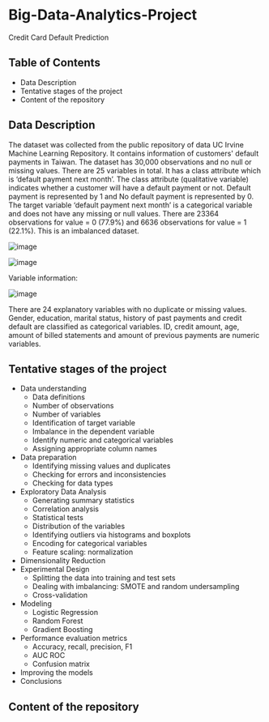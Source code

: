# Big-Data-Analytics-Project
Credit Card Default Prediction

## Table of Contents
- Data Description
- Tentative stages of the project
- Content of the repository

## Data Description
The dataset was collected from the public repository of data UC Irvine Machine Learning Repository. It contains information of customers' default payments in Taiwan. The dataset has 30,000 observations and no null or missing values. There are 25 variables in total. It has a class attribute which is ‘default payment next month’. The class attribute (qualitative variable) indicates whether a customer will have a default payment or not. Default payment is represented by 1 and No default payment is represented by 0. 
The target variable ‘default payment next month’ is a categorical variable and does not have any missing or null values. There are 23364 observations for value = 0 (77.9%) and 6636 observations for value = 1 (22.1%). This is an imbalanced dataset.

![image](https://github.com/user-attachments/assets/cacc4ca2-3e2c-40c5-ac79-825448c22482)

![image](https://github.com/user-attachments/assets/e4e37a9d-6209-4634-be54-b01d897135fe)

Variable information: 

![image](https://github.com/user-attachments/assets/85a27e2c-68f3-4483-9a54-429cb12b17c1)


There are 24 explanatory variables with no duplicate or missing values. Gender, education, marital status, history of past payments and credit default are classified as categorical variables. ID, credit amount, age, amount of billed statements and amount of previous payments are numeric variables.


## Tentative stages of the project
- Data understanding
  - Data definitions
  - Number of observations
  - Number of variables
  - Identification of target variable
  - Imbalance in the dependent variable
  - Identify numeric and categorical variables
  - Assigning appropriate column names
- Data preparation
  -  Identifying missing values and duplicates
  -  Checking for errors and inconsistencies
  -  Checking for data types
- Exploratory Data Analysis
  - Generating summary statistics
  - Correlation analysis
  - Statistical tests
  - Distribution of the variables
  - Identifying outliers via histograms and boxplots
  - Encoding for categorical variables
  - Feature scaling: normalization
- Dimensionality Reduction
- Experimental Design
  - Splitting the data into training and test sets
  - Dealing with imbalancing: SMOTE and random undersampling
  - Cross-validation
- Modeling
  - Logistic Regression
  - Random Forest
  - Gradient Boosting
- Performance evaluation metrics
  - Accuracy, recall, precision, F1
  - AUC ROC
  - Confusion matrix
- Improving the models
- Conclusions

## Content of the repository
